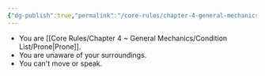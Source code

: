 ```yaml
---
{"dg-publish":true,"permalink":"/core-rules/chapter-4-general-mechanics/condition-list/unconscious/"}
---
```


- You are [[Core Rules/Chapter 4 ~ General Mechanics/Condition List/Prone\|Prone]].
- You are unaware of your surroundings.
- You can't move or speak.
